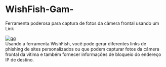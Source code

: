 # WishFish-Gam-
Ferramenta poderosa para captura de fotos da câmera frontal usando um Link
  
![gg](https://user-images.githubusercontent.com/75740176/103486440-e50b9580-4df5-11eb-861a-fa13bad7717f.jpg)  
Usando a ferramenta WishFish, você pode gerar diferentes links de phishing de sites personalizados ou que podem capturar fotos da câmera frontal da vítima e também fornecer informações de bloqueio do endereço IP de destino.   
